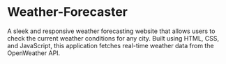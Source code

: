 # Weather-Forecaster
A sleek and responsive weather forecasting website that allows users to check the current weather conditions for any city. Built using HTML, CSS, and JavaScript, this application fetches real-time weather data from the OpenWeather API.
